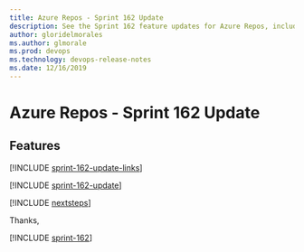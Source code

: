 ```yaml
---
title: Azure Repos - Sprint 162 Update
description: See the Sprint 162 feature updates for Azure Repos, including next steps.
author: gloridelmorales
ms.author: glmorale
ms.prod: devops
ms.technology: devops-release-notes
ms.date: 12/16/2019
---
```


# Azure Repos - Sprint 162 Update

## Features

[!INCLUDE [sprint-162-update-links](../includes/repos/sprint-162-update-links.md)]

[!INCLUDE [sprint-162-update](../includes/repos/sprint-162-update.md)]

[!INCLUDE [nextsteps](../includes/nextsteps.md)]

Thanks,

[!INCLUDE [sprint-162](../includes/signer/sprint-162.md)]
